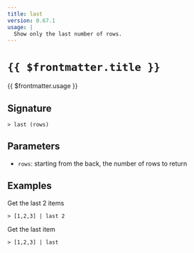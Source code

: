 ```yaml
---
title: last
version: 0.67.1
usage: |
  Show only the last number of rows.
---
```


# <code>{{ $frontmatter.title }}</code>

<div style='white-space: pre-wrap;'>{{ $frontmatter.usage }}</div>

## Signature

```> last (rows)```

## Parameters

 -  `rows`: starting from the back, the number of rows to return

## Examples

Get the last 2 items
```shell
> [1,2,3] | last 2
```

Get the last item
```shell
> [1,2,3] | last
```
